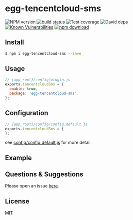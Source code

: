 # egg-tencentcloud-sms

[![NPM version][npm-image]][npm-url]
[![build status][travis-image]][travis-url]
[![Test coverage][codecov-image]][codecov-url]
[![David deps][david-image]][david-url]
[![Known Vulnerabilities][snyk-image]][snyk-url]
[![npm download][download-image]][download-url]

[npm-image]: https://img.shields.io/npm/v/egg-tencentcloud-sms.svg?style=flat-square
[npm-url]: https://npmjs.org/package/egg-tencentcloud-sms
[travis-image]: https://img.shields.io/travis/eggjs/egg-tencentcloud-sms.svg?style=flat-square
[travis-url]: https://travis-ci.org/eggjs/egg-tencentcloud-sms
[codecov-image]: https://img.shields.io/codecov/c/github/eggjs/egg-tencentcloud-sms.svg?style=flat-square
[codecov-url]: https://codecov.io/github/eggjs/egg-tencentcloud-sms?branch=master
[david-image]: https://img.shields.io/david/eggjs/egg-tencentcloud-sms.svg?style=flat-square
[david-url]: https://david-dm.org/eggjs/egg-tencentcloud-sms
[snyk-image]: https://snyk.io/test/npm/egg-tencentcloud-sms/badge.svg?style=flat-square
[snyk-url]: https://snyk.io/test/npm/egg-tencentcloud-sms
[download-image]: https://img.shields.io/npm/dm/egg-tencentcloud-sms.svg?style=flat-square
[download-url]: https://npmjs.org/package/egg-tencentcloud-sms

<!--
Description here.
-->

## Install

```bash
$ npm i egg-tencentcloud-sms --save
```

## Usage

```js
// {app_root}/config/plugin.js
exports.tencentcloudSms = {
  enable: true,
  package: 'egg-tencentcloud-sms',
};
```

## Configuration

```js
// {app_root}/config/config.default.js
exports.tencentcloudSms = {
};
```

see [config/config.default.js](config/config.default.js) for more detail.

## Example

<!-- example here -->

## Questions & Suggestions

Please open an issue [here](https://github.com/eggjs/egg/issues).

## License

[MIT](LICENSE)

